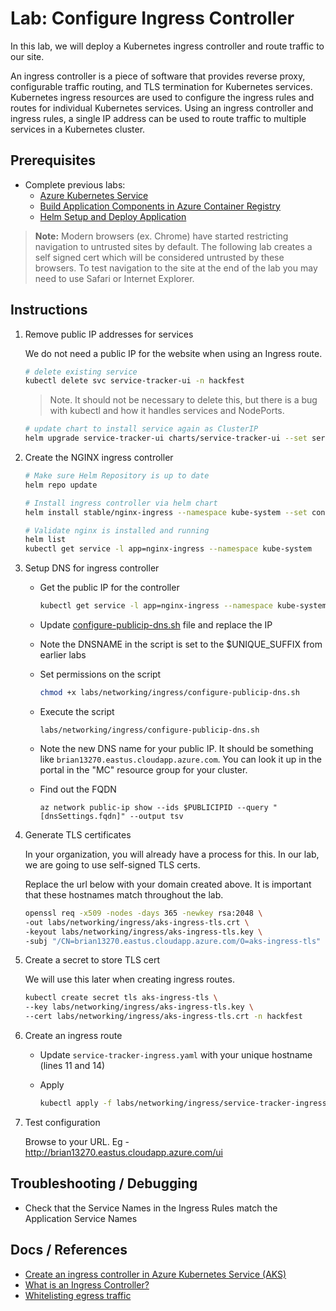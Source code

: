 # Lab: Configure Ingress Controller

In this lab, we will deploy a Kubernetes ingress controller and route traffic to our site.

An ingress controller is a piece of software that provides reverse proxy, configurable traffic routing, and TLS termination for Kubernetes services. Kubernetes ingress resources are used to configure the ingress rules and routes for individual Kubernetes services. Using an ingress controller and ingress rules, a single IP address can be used to route traffic to multiple services in a Kubernetes cluster.

## Prerequisites

* Complete previous labs:
    * [Azure Kubernetes Service](../../create-aks-cluster/README.md)
    * [Build Application Components in Azure Container Registry](../../build-application/README.md)
    * [Helm Setup and Deploy Application](../../helm-setup-deploy/README.md)

>**Note:** Modern browsers (ex. Chrome) have started restricting navigation to untrusted sites by default. The following lab creates a self signed cert which will be considered untrusted by these browsers. To test navigation to the site at the end of the lab you may need to use Safari or Internet Explorer. 

## Instructions

1. Remove public IP addresses for services

    We do not need a public IP for the website when using an Ingress route.

    ```bash
    # delete existing service
    kubectl delete svc service-tracker-ui -n hackfest
    ```

    > Note. It should not be necessary to delete this, but there is a bug with kubectl and how it handles services and NodePorts. 

    ```bash
    # update chart to install service again as ClusterIP
    helm upgrade service-tracker-ui charts/service-tracker-ui --set service.type=ClusterIP -n hackfest
    ```

2. Create the NGINX ingress controller

    ```bash
    # Make sure Helm Repository is up to date
    helm repo update

    # Install ingress controller via helm chart
    helm install stable/nginx-ingress --namespace kube-system --set controller.replicaCount=2
    
    # Validate nginx is installed and running
    helm list
    kubectl get service -l app=nginx-ingress --namespace kube-system
    ```

3. Setup DNS for ingress controller

    * Get the public IP for the controller

        ```bash
        kubectl get service -l app=nginx-ingress --namespace kube-system
        ```
    
    * Update [configure-publicip-dns.sh](./configure-publicip-dns.sh) file and replace the IP

    * Note the DNSNAME in the script is set to the $UNIQUE_SUFFIX from earlier labs

    * Set permissions on the script

        ```bash
        chmod +x labs/networking/ingress/configure-publicip-dns.sh
        ```

    * Execute the script
        ```
        labs/networking/ingress/configure-publicip-dns.sh
        ```

    * Note the new DNS name for your public IP. It should be something like `brian13270.eastus.cloudapp.azure.com`. You can look it up in the portal in the "MC" resource group for your cluster. 


    * Find out the FQDN
        ```
        az network public-ip show --ids $PUBLICIPID --query "[dnsSettings.fqdn]" --output tsv
        ```


4. Generate TLS certificates

    In your organization, you will already have a process for this. In our lab, we are going to use self-signed TLS certs.

    Replace the url below with your domain created above. It is important that these hostnames match throughout the lab.

    ```bash
    openssl req -x509 -nodes -days 365 -newkey rsa:2048 \
    -out labs/networking/ingress/aks-ingress-tls.crt \
    -keyout labs/networking/ingress/aks-ingress-tls.key \
    -subj "/CN=brian13270.eastus.cloudapp.azure.com/O=aks-ingress-tls"
    ```

5. Create a secret to store TLS cert

    We will use this later when creating ingress routes.

    ```bash
    kubectl create secret tls aks-ingress-tls \
    --key labs/networking/ingress/aks-ingress-tls.key \
    --cert labs/networking/ingress/aks-ingress-tls.crt -n hackfest
    ```

6. Create an ingress route

    * Update `service-tracker-ingress.yaml` with your unique hostname (lines 11 and 14)

    * Apply

        ```bash
        kubectl apply -f labs/networking/ingress/service-tracker-ingress.yaml -n hackfest
        ```

7. Test configuration

    Browse to your URL. Eg - http://brian13270.eastus.cloudapp.azure.com/ui 


## Troubleshooting / Debugging

* Check that the Service Names in the Ingress Rules match the Application Service Names

## Docs / References

* [Create an ingress controller in Azure Kubernetes Service (AKS)](https://docs.microsoft.com/en-us/azure/aks/ingress-basic)
* [What is an Ingress Controller?](https://kubernetes.io/docs/concepts/services-networking/ingress/)
* [Whitelisting egress traffic](https://docs.microsoft.com/en-us/azure/aks/egress)

